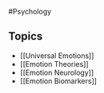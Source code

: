 #Psychology 
## Topics
* [[Universal Emotions]]
* [[Emotion Theories]]
* [[Emotion Neurology]]
* [[Emotion Biomarkers]]